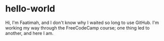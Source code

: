 # hello-world

Hi, I'm Faatimah, and I don't know why I waited so long to use GitHub. I'm working my way through the FreeCodeCamp course; one thing led to another, and here I am.
